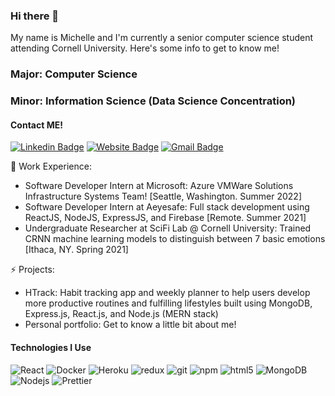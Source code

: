 ### Hi there 👋
My name is Michelle and I'm currently a senior computer science student attending Cornell University. Here's some info to get to know me!

### Major: Computer Science
### Minor: Information Science (Data Science Concentration)

#### Contact ME!
[![Linkedin Badge](https://img.shields.io/badge/-michelleli0-blue?style=flat&logo=Linkedin&logoColor=white&link=https://www.linkedin.com/in/michelleli0/)](https://www.linkedin.com/in/michelleli0/)
[![Website Badge](https://img.shields.io/badge/-michelleyueli.web.app-47CCCC?style=flat&logo=Google-Chrome&logoColor=white&link=https://jessicalim.me)](https://michelleyueli.web.app)
[![Gmail Badge](https://img.shields.io/badge/-myl39-c14438?style=flat&logo=Gmail&logoColor=white&link=mailto:jessicalim813@gmail.com)](mailto:myl39@cornell.com)

🔭 Work Experience: <br>
- Software Developer Intern at Microsoft: Azure VMWare Solutions Infrastructure Systems Team! [Seattle, Washington. Summer 2022]
- Software Developer Intern at Aeyesafe: Full stack development using ReactJS, NodeJS, ExpressJS, and Firebase [Remote. Summer 2021]
- Undergraduate Researcher at SciFi Lab @ Cornell University: Trained CRNN machine learning models to distinguish between 7 basic emotions [Ithaca, NY. Spring 2021]

⚡ Projects:
- HTrack: Habit tracking app and weekly planner to help users develop more productive routines and fulfilling lifestyles built using MongoDB, Express.js, React.js, and Node.js (MERN stack)
- Personal portfolio: Get to know a little bit about me! 

#### Technologies I Use
<p>
  <img alt="React" src="https://img.shields.io/badge/-React-45b8d8?style=flat-square&logo=react&logoColor=white" />
  <img alt="Docker" src="https://img.shields.io/badge/-Docker-46a2f1?style=flat-square&logo=docker&logoColor=white" />
  <img alt="Heroku" src="https://img.shields.io/badge/-Heroku-430098?style=flat-square&logo=heroku&logoColor=white" />
  <img alt="redux" src="https://img.shields.io/badge/-Redux-764ABC?style=flat-square&logo=redux&logoColor=white" />
  <img alt="git" src="https://img.shields.io/badge/-Git-F05032?style=flat-square&logo=git&logoColor=white" />
  <img alt="npm" src="https://img.shields.io/badge/-NPM-CB3837?style=flat-square&logo=npm&logoColor=white" />
  <img alt="html5" src="https://img.shields.io/badge/-HTML5-E34F26?style=flat-square&logo=html5&logoColor=white" />
  <img alt="MongoDB" src="https://img.shields.io/badge/-MongoDB-13aa52?style=flat-square&logo=mongodb&logoColor=white" />
  <img alt="Nodejs" src="https://img.shields.io/badge/-Nodejs-43853d?style=flat-square&logo=Node.js&logoColor=white" />
  <img alt="Prettier" src="https://img.shields.io/badge/-Prettier-F7B93E?style=flat-square&logo=prettier&logoColor=white" />
</p>
